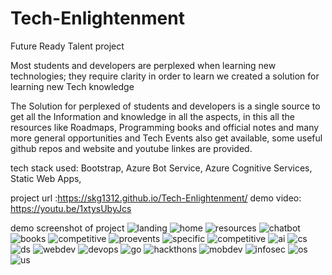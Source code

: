 # Tech-Enlightenment
Future Ready Talent project

Most students and developers are perplexed when learning new technologies; they require clarity in order to learn we created a solution for learning new Tech knowledge

The Solution for perplexed of students and developers is a single source to get all the Information and knowledge in all the aspects, in this all the resources like Roadmaps, Programming books and official notes and many more general opportunities and Tech Events also get available, some useful github repos and website and youtube linkes are provided.

tech stack used:
Bootstrap,
Azure Bot Service,
Azure Cognitive Services,
Static Web Apps,


project url :https://skg1312.github.io/Tech-Enlightenment/
demo video: https://youtu.be/1xtysUbyJcs



demo screenshot of project
![landing](https://user-images.githubusercontent.com/87139133/207968586-e35cfcd0-b56b-4fcf-9f33-31fa7d17a1ae.png)
![home](https://user-images.githubusercontent.com/87139133/207968615-52240576-ccb5-46bb-a39e-a274d743e923.png)
![resources](https://user-images.githubusercontent.com/87139133/207968625-a909dfd3-4442-4c1c-b8b2-768c88f42525.png)
![chatbot](https://user-images.githubusercontent.com/87139133/207968631-c20d216f-8ca5-486a-b5bf-a3d9b9d5244f.png)
![books](https://user-images.githubusercontent.com/87139133/207968673-67922fd5-a8c1-4097-b733-d56afc8431e2.png)
![competitive ](https://user-images.githubusercontent.com/87139133/207968694-880d1799-415c-4a4a-9382-54b161e36b08.png)
![proevents](https://user-images.githubusercontent.com/87139133/207968721-b415f01b-1c27-446c-9ebd-70e8052d6ea9.png)
![specific ](https://user-images.githubusercontent.com/87139133/207968724-f30bf0f1-7087-4896-983a-d977a9636e85.png)
![competitive ](https://user-images.githubusercontent.com/87139133/207968914-8ed3d927-489d-4f97-8d04-b7c6f0810432.png)
![ai](https://user-images.githubusercontent.com/87139133/207968941-ca4c68bf-90dc-4696-9f9c-3c1f864dc29f.png)
![cs](https://user-images.githubusercontent.com/87139133/207968947-53d1dccf-3016-409e-b9fd-fe00c363e3cd.png)
![ds](https://user-images.githubusercontent.com/87139133/207968950-153c3752-22b8-40f4-b003-f67b86f10ea0.png)
![webdev](https://user-images.githubusercontent.com/87139133/207969040-659638a3-7c1a-460d-9cd4-59c08b0b7fdc.png)
![devops](https://user-images.githubusercontent.com/87139133/207968960-7bbf79ac-2ac3-4cf5-890f-448471c24027.png)
![go](https://user-images.githubusercontent.com/87139133/207968964-ec4cb002-67f8-4ce1-9e9b-910096083090.png)
![hackthons](https://user-images.githubusercontent.com/87139133/207968969-6fbb5c21-8704-4b6b-b95d-fe20737bd9d1.png)
![mobdev](https://user-images.githubusercontent.com/87139133/207968981-bff7e649-b84f-4c53-993c-91d4f42b0bb8.png)
![infosec](https://user-images.githubusercontent.com/87139133/207968974-3734552a-4a04-4eb0-a909-a6fa19345454.png)
![os](https://user-images.githubusercontent.com/87139133/207969023-d0137282-a491-40cc-aee7-65f338f164a5.png)
![us](https://user-images.githubusercontent.com/87139133/207969033-924d1c83-f8c3-4279-a2dc-e5255f313c01.png)
